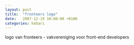 ```yaml
---
layout: post
title:  "fronteers logo"
date:   2007-12-19 10:00:00 +0100
categories: habari
---
```

logo van fronteers - vakvereniging voor front-end developers